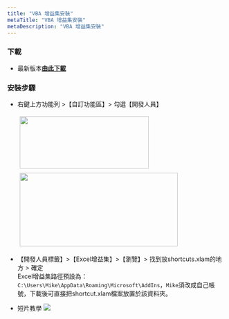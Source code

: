 ```yaml
---
title: "VBA 增益集安裝"
metaTitle: "VBA 增益集安裝"
metaDescription: "VBA 增益集安裝"
---
```

### 下載

- 最新版本<a href="https://github.com/noworneverev/Excel-Starter/releases/download/1.0.0/shortcuts.xlam">**由此下載**</a>

### 安裝步驟

- 右鍵上方功能列 >【自訂功能區】> 勾選【開發人員】

  <img src="https://imgur.com/rcXLroW.png"  style="margin:5px" alt="" width="298" height="121" />
  <img src="https://imgur.com/gvbt8dI.png"  style="margin:5px" alt="" width="365" height="170" />

- 【開發人員標籤】>【Excel增益集】>【瀏覽】> 找到放shortcuts.xlam的地方 > 確定  
Excel增益集路徑預設為：`C:\Users\Mike\AppData\Roaming\Microsoft\AddIns`，`Mike`須改成自己帳號，下載後可直接把shortcut.xlam檔案放置於該資料夾。
  <img src="https://imgur.com/VGPuvU9.png"  style="margin:5px" alt=""  />
  <img src="https://imgur.com/bRBHnlG.png"  style="margin:5px" alt=""  />
- 短片教學
  ![](https://i.imgur.com/80wFPgM.gif)